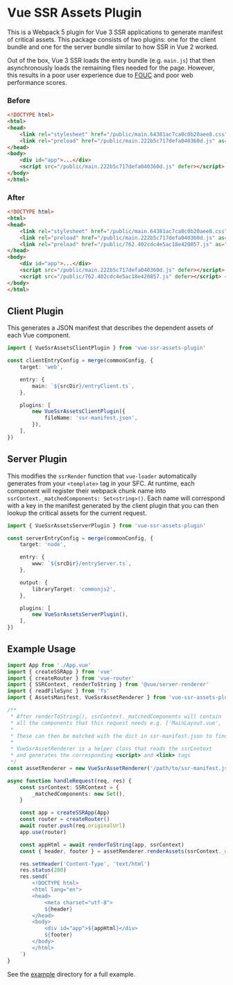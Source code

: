 # Vue SSR Assets Plugin

This is a Webpack 5 plugin for Vue 3 SSR applications to generate manifest of critical assets. This package consists of two plugins: one for the client bundle and one for the server bundle similar to how SSR in Vue 2 worked.

Out of the box, Vue 3 SSR loads the entry bundle (e.g. `main.js`) that then asynchronously loads the remaining files needed for the page. However, this results in a poor user experience due to [FOUC](https://en.wikipedia.org/wiki/Flash_of_unstyled_content) and poor web performance scores.

### Before

```html
<!DOCTYPE html>
<html>
<head>
    <link rel="stylesheet" href="/public/main.64381ac7ca0c0b20aee8.css">
    <link rel="preload" href="/public/main.222b5c717defa040360d.js" as="script">
</head>
<body>
    <div id="app">...</div>
    <script src="/public/main.222b5c717defa040360d.js" defer></script>
</body>
</html>
```

### After

```html
<!DOCTYPE html>
<html>
<head>
    <link rel="stylesheet" href="/public/main.64381ac7ca0c0b20aee8.css">
    <link rel="preload" href="/public/main.222b5c717defa040360d.js" as="script">
    <link rel="preload" href="/public/762.402cdc4e5ac18e420857.js" as="script"> <!-- New -->
</head>
<body>
    <div id="app">...</div>
    <script src="/public/main.222b5c717defa040360d.js" defer></script>
    <script src="/public/762.402cdc4e5ac18e420857.js" defer></script> <!-- New -->
</body>
</html>
```

## Client Plugin

This generates a JSON manifest that describes the dependent assets of each Vue component.

```ts
import { VueSsrAssetsClientPlugin } from 'vue-ssr-assets-plugin'

const clientEntryConfig = merge(commonConfig, {
    target: 'web',

    entry: {
        main: `${srcDir}/entryClient.ts`,
    },

    plugins: [
        new VueSsrAssetsClientPlugin({
            fileName: 'ssr-manifest.json',
        }),
    ],
})
```

## Server Plugin

This modifies the `ssrRender` function that `vue-loader` automatically generates from your `<template>` tag in your SFC. At runtime, each component will register their webpack chunk name into `ssrContext._matchedComponents: Set<string>()`. Each name will correspond with a key in the manifest generated by the client plugin that you can then lookup the critical assets for the current request.

```ts
import { VueSsrAssetsServerPlugin } from 'vue-ssr-assets-plugin'

const serverEntryConfig = merge(commonConfig, {
    target: 'node',

    entry: {
        www: `${srcDir}/entryServer.ts`,
    },

    output: {
        libraryTarget: 'commonjs2',
    },

    plugins: [
        new VueSsrAssetsServerPlugin(),
    ],
})
```

## Example Usage

```ts
import App from './App.vue'
import { createSSRApp } from 'vue'
import { createRouter } from 'vue-router'
import { SSRContext, renderToString } from '@vue/server-renderer'
import { readFileSync } from 'fs'
import { AssetsManifest, VueSsrAssetRenderer } from 'vue-ssr-assets-plugin'

/**
 * After renderToString(), ssrContext._matchedComponents will contain
 * all the components that this request needs e.g. ['MainLayout.vue', 'HomePage.vue']
 *
 * These can then be matched with the dict in ssr-manifest.json to find all the critical js/css files
 *
 * VueSsrAssetRenderer is a helper class that reads the ssrContext
 * and generates the corresponding <script> and <link> tags
 */
const assetRenderer = new VueSsrAssetRenderer('/path/to/ssr-manifest.json')

async function handleRequest(req, res) {
    const ssrContext: SSRContext = {
        _matchedComponents: new Set(),
    }

    const app = createSSRApp(App)
    const router = createRouter()
    await router.push(req.originalUrl)
    app.use(router)

    const appHtml = await renderToString(app, ssrContext)
    const { header, footer } = assetRenderer.renderAssets(ssrContext._matchedComponents as Set<string>)

    res.setHeader('Content-Type', 'text/html')
    res.status(200)
    res.send(`
        <!DOCTYPE html>
        <html lang="en">
        <head>
            <meta charset="utf-8">
            ${header}
        </head>
        <body>
            <div id="app">${appHtml}</div>
            ${footer}
        </body>
        </html>
    `)
}
```

See the [example](https://github.com/Trinovantes/vue-ssr-assets-plugin/tree/master/example) directory for a full example.
